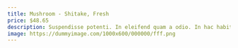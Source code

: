```yaml
---
title: Mushroom - Shitake, Fresh
price: $48.65
description: Suspendisse potenti. In eleifend quam a odio. In hac habitasse platea dictumst.
image: https://dummyimage.com/1000x600/000000/fff.png
---
```

